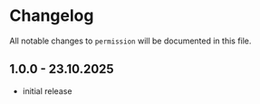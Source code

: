 # Changelog

All notable changes to `permission` will be documented in this file.

## 1.0.0 - 23.10.2025

- initial release
